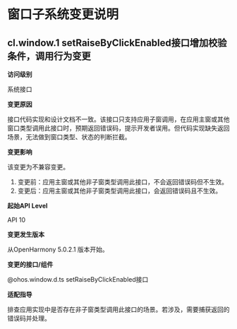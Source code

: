 # 窗口子系统变更说明
## cl.window.1 setRaiseByClickEnabled接口增加校验条件，调用行为变更

**访问级别**

系统接口

**变更原因**

接口代码实现和设计文档不一致。该接口只支持应用子窗调用，在应用主窗或其他窗口类型调用此接口时，预期返回错误码，提示开发者误用。但代码实现缺失返回场景，无法做到窗口类型、状态的判断拦截。

**变更影响**

该变更为不兼容变更。

1. 变更前：应用主窗或其他非子窗类型调用此接口，不会返回错误码但不生效。
2. 变更后：应用主窗或其他非子窗类型调用此接口，会返回错误码且不生效。

**起始API Level**

API 10

**变更发生版本**

从OpenHarmony 5.0.2.1 版本开始。

**变更的接口/组件**

@ohos.window.d.ts
setRaiseByClickEnabled接口

**适配指导**

排查应用实现中是否存在非子窗类型调用此接口的场景。若涉及，需要捕获返回的错误码并处理。